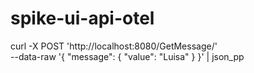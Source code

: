# spike-ui-api-otel

curl -X POST 'http://localhost:8080/GetMessage/' \
--data-raw '{
    "message": {
        "value": "Luisa"
    }
}' | json_pp
